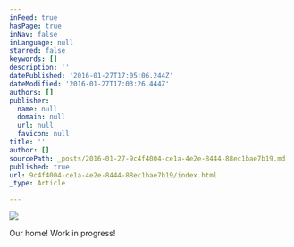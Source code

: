 ```yaml
---
inFeed: true
hasPage: true
inNav: false
inLanguage: null
starred: false
keywords: []
description: ''
datePublished: '2016-01-27T17:05:06.244Z'
dateModified: '2016-01-27T17:03:26.444Z'
authors: []
publisher:
  name: null
  domain: null
  url: null
  favicon: null
title: ''
author: []
sourcePath: _posts/2016-01-27-9c4f4004-ce1a-4e2e-8444-88ec1bae7b19.md
published: true
url: 9c4f4004-ce1a-4e2e-8444-88ec1bae7b19/index.html
_type: Article

---
```

![](https://the-grid-user-content.s3-us-west-2.amazonaws.com/091b7dc8-ab8d-4099-915b-0d51a2f763ab.jpg)

Our home! Work in progress!